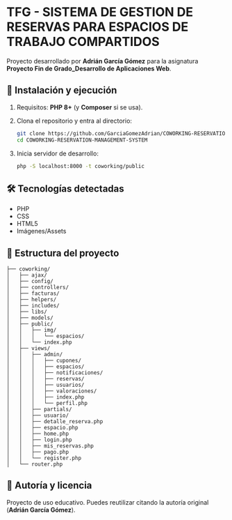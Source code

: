 # TFG - SISTEMA DE GESTION DE RESERVAS PARA ESPACIOS DE TRABAJO COMPARTIDOS

Proyecto desarrollado por **Adrián García Gómez** para la asignatura **Proyecto Fin de Grado_Desarrollo de Aplicaciones Web**.

## 🚀 Instalación y ejecución

1. Requisitos: **PHP 8+** (y **Composer** si se usa).

2. Clona el repositorio y entra al directorio:
   ```bash
   git clone https://github.com/GarciaGomezAdrian/COWORKING-RESERVATION-MANAGEMENT-SYSTEM.git
   cd COWORKING-RESERVATION-MANAGEMENT-SYSTEM
   ```
   
3. Inicia servidor de desarrollo:
   ```bash
   php -S localhost:8000 -t coworking/public
   ```

## 🛠 Tecnologías detectadas

- PHP
- CSS
- HTML5
- Imágenes/Assets

## 📂 Estructura del proyecto
```
├── coworking/
│   ├── ajax/
│   ├── config/
│   ├── controllers/
│   ├── facturas/
│   ├── helpers/
│   ├── includes/
│   ├── libs/
│   ├── models/
│   ├── public/
│   │   ├── img/
│   │   │   └── espacios/
│   │   └── index.php
│   ├── views/
│   │   ├── admin/
│   │   │   ├── cupones/
│   │   │   ├── espacios/
│   │   │   ├── notificaciones/
│   │   │   ├── reservas/
│   │   │   ├── usuarios/
│   │   │   ├── valoraciones/
│   │   │   ├── index.php
│   │   │   └── perfil.php
│   │   ├── partials/
│   │   ├── usuario/
│   │   ├── detalle_reserva.php
│   │   ├── espacio.php
│   │   ├── home.php
│   │   ├── login.php
│   │   ├── mis_reservas.php
│   │   ├── pago.php
│   │   └── register.php
│   └── router.php
```

## 👤 Autoría y licencia

Proyecto de uso educativo. Puedes reutilizar citando la autoría original (**Adrián García Gómez**).
